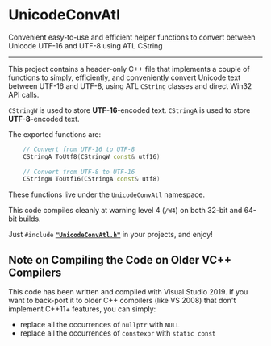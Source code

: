 # UnicodeConvAtl
Convenient easy-to-use and efficient helper functions to convert between Unicode UTF-16 and UTF-8 
using ATL CString

---

This project contains a header-only C++ file that implements a couple of functions
to simply, efficiently, and conveniently convert Unicode text between UTF-16 and UTF-8, 
using ATL `CString` classes and direct Win32 API calls.

`CStringW` is used to store **UTF-16**-encoded text.
`CStringA` is used to store **UTF-8**-encoded text.

The exported functions are:

```cpp
    // Convert from UTF-16 to UTF-8
    CStringA ToUtf8(CStringW const& utf16)
    
    // Convert from UTF-8 to UTF-16
    CStringW ToUtf16(CStringA const& utf8)
```

These functions live under the `UnicodeConvAtl` namespace.

This code compiles cleanly at warning level 4 (`/W4`)
on both 32-bit and 64-bit builds.

Just `#include` [**`"UnicodeConvAtl.h"`**](UnicodeConvAtl/UnicodeConvAtl.h) in your projects, and enjoy!

## Note on Compiling the Code on Older VC++ Compilers

This code has been written and compiled with Visual Studio 2019.
If you want to back-port it to older C++ compilers (like VS 2008)
that don't implement C++11+ features, you can simply:

* replace all the occurrences of `nullptr` with `NULL`
* replace all the occurrences of `constexpr` with `static const`
